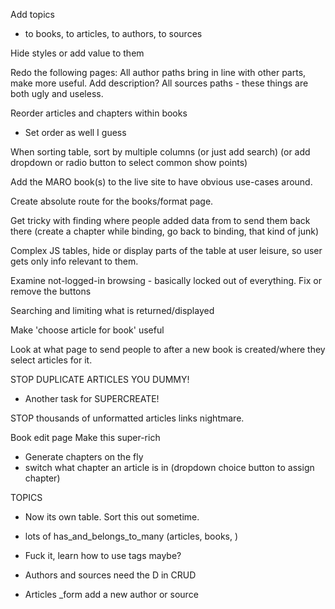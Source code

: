 Add topics
 - to books, to articles, to authors, to sources

Hide styles or add value to them

Redo the following pages:
  All author paths
    bring in line with other parts, make more useful. Add description?
  All sources paths - these things are both ugly and useless.

Reorder articles and chapters within books
 - Set order as well I guess

When sorting table, sort by multiple columns (or just add search) (or add dropdown or radio button to select common show points)

Add the MARO book(s) to the live site to have obvious use-cases around.

Create absolute route for the books/format page.

Get tricky with finding where people added data from to send them back there (create a chapter while binding, go back to binding, that kind of junk)

Complex JS tables, hide or display parts of the table at user leisure, so user gets only info relevant to them.

Examine not-logged-in browsing - basically locked out of everything. Fix or remove the buttons

Searching and limiting what is returned/displayed

Make 'choose article for book' useful

Look at what page to send people to after a new book is created/where they select articles for it.

STOP DUPLICATE ARTICLES YOU DUMMY!
 - Another task for SUPERCREATE!

STOP thousands of unformatted articles links nightmare.

Book edit page
Make this super-rich
  - Generate chapters on the fly
  - switch what chapter an article is in (dropdown choice button to assign chapter)


TOPICS
- Now its own table. Sort this out sometime.
- lots of has_and_belongs_to_many (articles, books, )
- Fuck it, learn how to use tags maybe?

- Authors and sources need the D in CRUD

- Articles _form add a new author or source